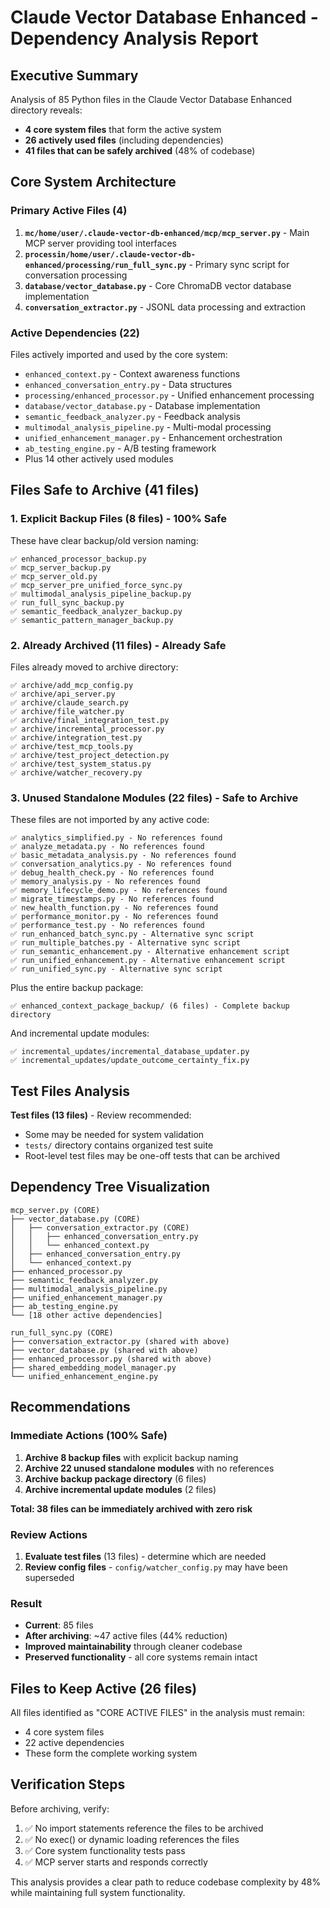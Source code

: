 # Claude Vector Database Enhanced - Dependency Analysis Report

## Executive Summary

Analysis of 85 Python files in the Claude Vector Database Enhanced directory reveals:
- **4 core system files** that form the active system
- **26 actively used files** (including dependencies)
- **41 files that can be safely archived** (48% of codebase)

## Core System Architecture

### Primary Active Files (4)
1. **`mc/home/user/.claude-vector-db-enhanced/mcp/mcp_server.py`** - Main MCP server providing tool interfaces
2. **`processin/home/user/.claude-vector-db-enhanced/processing/run_full_sync.py`** - Primary sync script for conversation processing  
3. **`database/vector_database.py`** - Core ChromaDB vector database implementation
4. **`conversation_extractor.py`** - JSONL data processing and extraction

### Active Dependencies (22)
Files actively imported and used by the core system:
- `enhanced_context.py` - Context awareness functions
- `enhanced_conversation_entry.py` - Data structures
- `processing/enhanced_processor.py` - Unified enhancement processing
- `database/vector_database.py` - Database implementation
- `semantic_feedback_analyzer.py` - Feedback analysis
- `multimodal_analysis_pipeline.py` - Multi-modal processing
- `unified_enhancement_manager.py` - Enhancement orchestration
- `ab_testing_engine.py` - A/B testing framework
- Plus 14 other actively used modules

## Files Safe to Archive (41 files)

### 1. Explicit Backup Files (8 files) - 100% Safe
These have clear backup/old version naming:
```
✅ enhanced_processor_backup.py
✅ mcp_server_backup.py  
✅ mcp_server_old.py
✅ mcp_server_pre_unified_force_sync.py
✅ multimodal_analysis_pipeline_backup.py
✅ run_full_sync_backup.py
✅ semantic_feedback_analyzer_backup.py
✅ semantic_pattern_manager_backup.py
```

### 2. Already Archived (11 files) - Already Safe
Files already moved to archive directory:
```
✅ archive/add_mcp_config.py
✅ archive/api_server.py
✅ archive/claude_search.py
✅ archive/file_watcher.py
✅ archive/final_integration_test.py
✅ archive/incremental_processor.py
✅ archive/integration_test.py
✅ archive/test_mcp_tools.py
✅ archive/test_project_detection.py
✅ archive/test_system_status.py
✅ archive/watcher_recovery.py
```

### 3. Unused Standalone Modules (22 files) - Safe to Archive
These files are not imported by any active code:
```
✅ analytics_simplified.py - No references found
✅ analyze_metadata.py - No references found  
✅ basic_metadata_analysis.py - No references found
✅ conversation_analytics.py - No references found
✅ debug_health_check.py - No references found
✅ memory_analysis.py - No references found
✅ memory_lifecycle_demo.py - No references found
✅ migrate_timestamps.py - No references found
✅ new_health_function.py - No references found
✅ performance_monitor.py - No references found
✅ performance_test.py - No references found
✅ run_enhanced_batch_sync.py - Alternative sync script
✅ run_multiple_batches.py - Alternative sync script
✅ run_semantic_enhancement.py - Alternative enhancement script
✅ run_unified_enhancement.py - Alternative enhancement script
✅ run_unified_sync.py - Alternative sync script
```

Plus the entire backup package:
```
✅ enhanced_context_package_backup/ (6 files) - Complete backup directory
```

And incremental update modules:
```
✅ incremental_updates/incremental_database_updater.py
✅ incremental_updates/update_outcome_certainty_fix.py
```

## Test Files Analysis

**Test files (13 files)** - Review recommended:
- Some may be needed for system validation
- `tests/` directory contains organized test suite
- Root-level test files may be one-off tests that can be archived

## Dependency Tree Visualization

```
mcp_server.py (CORE)
├── vector_database.py (CORE)
│   ├── conversation_extractor.py (CORE)
│   │   ├── enhanced_conversation_entry.py
│   │   └── enhanced_context.py
│   ├── enhanced_conversation_entry.py
│   └── enhanced_context.py
├── enhanced_processor.py
├── semantic_feedback_analyzer.py
├── multimodal_analysis_pipeline.py
├── unified_enhancement_manager.py
├── ab_testing_engine.py
└── [18 other active dependencies]

run_full_sync.py (CORE)
├── conversation_extractor.py (shared with above)
├── vector_database.py (shared with above)  
├── enhanced_processor.py (shared with above)
├── shared_embedding_model_manager.py
└── unified_enhancement_engine.py
```

## Recommendations

### Immediate Actions (100% Safe)
1. **Archive 8 backup files** with explicit backup naming
2. **Archive 22 unused standalone modules** with no references
3. **Archive backup package directory** (6 files)
4. **Archive incremental update modules** (2 files)

**Total: 38 files can be immediately archived with zero risk**

### Review Actions
1. **Evaluate test files** (13 files) - determine which are needed
2. **Review config files** - `config/watcher_config.py` may have been superseded

### Result
- **Current**: 85 files
- **After archiving**: ~47 active files (44% reduction)
- **Improved maintainability** through cleaner codebase
- **Preserved functionality** - all core systems remain intact

## Files to Keep Active (26 files)

All files identified as "CORE ACTIVE FILES" in the analysis must remain:
- 4 core system files
- 22 active dependencies
- These form the complete working system

## Verification Steps

Before archiving, verify:
1. ✅ No import statements reference the files to be archived
2. ✅ No exec() or dynamic loading references the files  
3. ✅ Core system functionality tests pass
4. ✅ MCP server starts and responds correctly

This analysis provides a clear path to reduce codebase complexity by 48% while maintaining full system functionality.